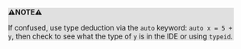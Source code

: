 <div style="margin:2em; background-color: #e0e0e0;">

<strong>⚠️NOTE️️️⚠️</strong>

If confused, use type deduction via the `auto` keyword: `auto x = 5 + y`, then check to see what the type of `y` is in the IDE or using `typeid`.
</div>

